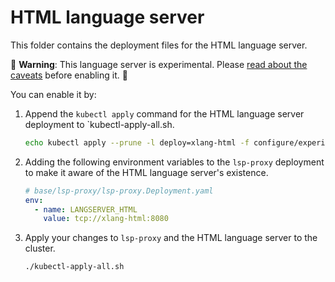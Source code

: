 # HTML language server

This folder contains the deployment files for the HTML language server.

🚨 **Warning**: This language server is experimental. Please [read about the caveats](https://about.sourcegraph.com/docs/code-intelligence/experimental-language-servers/#caveats-of-experimental-language-servers) before enabling it. 🚨

You can enable it by:

1. Append the `kubectl apply` command for the HTML language server deployment to `kubectl-apply-all.sh.

   ```bash
   echo kubectl apply --prune -l deploy=xlang-html -f configure/experimental/html --recursive >> kubectl-apply-all.sh
   ```

2. Adding the following environment variables to the `lsp-proxy` deployment to make it aware of the HTML language server's existence.

   ```yaml
   # base/lsp-proxy/lsp-proxy.Deployment.yaml
   env:
     - name: LANGSERVER_HTML
       value: tcp://xlang-html:8080
   ```

3. Apply your changes to `lsp-proxy` and the HTML language server to the cluster.

   ```bash
   ./kubectl-apply-all.sh
   ```
